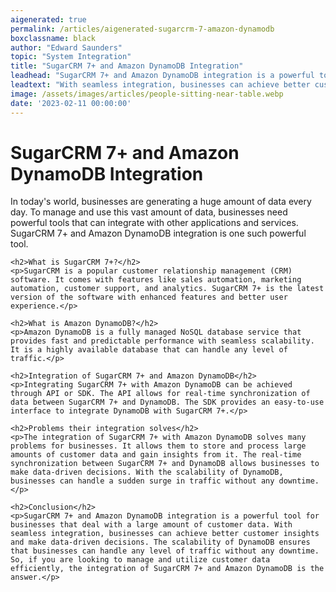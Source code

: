 ```yaml
---
aigenerated: true
permalink: /articles/aigenerated-sugarcrm-7-amazon-dynamodb
boxclassname: black
author: "Edward Saunders"
topic: "System Integration"
title: "SugarCRM 7+ and Amazon DynamoDB Integration"
leadhead: "SugarCRM 7+ and Amazon DynamoDB integration is a powerful tool for businesses that deal with a large amount of customer data"
leadtext: "With seamless integration, businesses can achieve better customer insights and make data-driven decisions. The scalability of DynamoDB ensures that businesses can handle any level of traffic without any downtime. So, if you are looking to manage and utilize customer data efficiently, the integration of SugarCRM 7+ and Amazon DynamoDB is the answer."
image: /assets/images/articles/people-sitting-near-table.webp
date: '2023-02-11 00:00:00'
---
```

<div class="arttext">	<h1>SugarCRM 7+ and Amazon DynamoDB Integration</h1>
	<p>In today's world, businesses are generating a huge amount of data every day. To manage and use this vast amount of data, businesses need powerful tools that can integrate with other applications and services. SugarCRM 7+ and Amazon DynamoDB integration is one such powerful tool.</p>

	<h2>What is SugarCRM 7+?</h2>
	<p>SugarCRM is a popular customer relationship management (CRM) software. It comes with features like sales automation, marketing automation, customer support, and analytics. SugarCRM 7+ is the latest version of the software with enhanced features and better user experience.</p>

	<h2>What is Amazon DynamoDB?</h2>
	<p>Amazon DynamoDB is a fully managed NoSQL database service that provides fast and predictable performance with seamless scalability. It is a highly available database that can handle any level of traffic.</p>

	<h2>Integration of SugarCRM 7+ and Amazon DynamoDB</h2>
	<p>Integrating SugarCRM 7+ with Amazon DynamoDB can be achieved through API or SDK. The API allows for real-time synchronization of data between SugarCRM 7+ and DynamoDB. The SDK provides an easy-to-use interface to integrate DynamoDB with SugarCRM 7+.</p>

	<h2>Problems their integration solves</h2>
	<p>The integration of SugarCRM 7+ with Amazon DynamoDB solves many problems for businesses. It allows them to store and process large amounts of customer data and gain insights from it. The real-time synchronization between SugarCRM 7+ and DynamoDB allows businesses to make data-driven decisions. With the scalability of DynamoDB, businesses can handle a sudden surge in traffic without any downtime.</p>

	<h2>Conclusion</h2>
	<p>SugarCRM 7+ and Amazon DynamoDB integration is a powerful tool for businesses that deal with a large amount of customer data. With seamless integration, businesses can achieve better customer insights and make data-driven decisions. The scalability of DynamoDB ensures that businesses can handle any level of traffic without any downtime. So, if you are looking to manage and utilize customer data efficiently, the integration of SugarCRM 7+ and Amazon DynamoDB is the answer.</p>
</div>